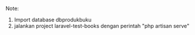 Note:
1. Import database dbprodukbuku 
2. jalankan project laravel-test-books dengan perintah "php artisan serve"